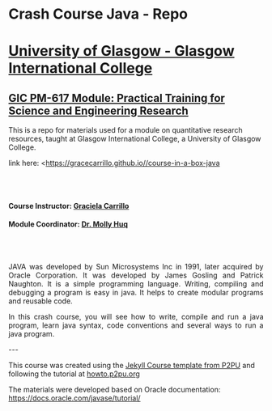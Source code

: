 # Crash Course Java - Repo

# [University of Glasgow - Glasgow International College](www.glasgow.ac.uk/gic) 
## [GIC PM-617 Module: Practical Training for Science and Engineering Research](https://pathways.kaplaninternational.com/course/view.php?id=2879)
This is a repo for materials used for a module on quantitative research resources, taught at Glasgow International College, a University of Glasgow College. 

link here: <https://gracecarrillo.github.io//course-in-a-box-java

<br><br>

#### Course Instructor: [Graciela Carrillo](mailto:graciela.carrillo@kaplan.com?subject=[Java]%20Source%20Han%20Sans)
#### Module Coordinator: [Dr. Molly Huq](mailto:graciela.carrillo@kaplan.com?subject=[Java]%20Source%20Han%20Sans)

<br><br>

<p align="justify">
JAVA was developed by Sun Microsystems Inc in 1991, later acquired by Oracle Corporation. It was developed by James Gosling and Patrick Naughton. It is a simple programming language.  Writing, compiling and debugging a program is easy in java.  It helps to create modular programs and reusable code.

</p>

<p align="justify">
In this crash course, you will see how to write, compile and run a java program, learn java syntax, code conventions and several ways to run a java program.
</p> 
---

This course was created using the [Jekyll Course template from P2PU](http://github.com/p2pu/jekyll-course-template) and following the tutorial at [howto.p2pu.org](http://howto.p2pu.org)

The materials were developed based on Oracle documentation: https://docs.oracle.com/javase/tutorial/


